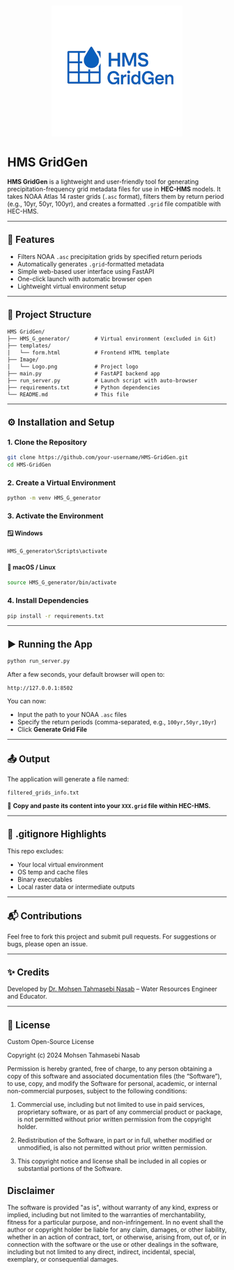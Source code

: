 
<p align="center">
  <img src="Image/Logo.png" alt="HMS GridGen Logo" width="300"/>
</p>

# HMS GridGen

**HMS GridGen** is a lightweight and user-friendly tool for generating precipitation-frequency grid metadata files for use in **HEC-HMS** models. It takes NOAA Atlas 14 raster grids (`.asc` format), filters them by return period (e.g., 10yr, 50yr, 100yr), and creates a formatted `.grid` file compatible with HEC-HMS.

---

## 🚀 Features

- Filters NOAA `.asc` precipitation grids by specified return periods
- Automatically generates `.grid`-formatted metadata
- Simple web-based user interface using FastAPI
- One-click launch with automatic browser open
- Lightweight virtual environment setup

---

## 📁 Project Structure

```
HMS GridGen/
├── HMS_G_generator/        # Virtual environment (excluded in Git)
├── templates/
│   └── form.html           # Frontend HTML template
├── Image/
│   └── Logo.png            # Project logo
├── main.py                 # FastAPI backend app
├── run_server.py           # Launch script with auto-browser
├── requirements.txt        # Python dependencies
└── README.md               # This file
```

---

## ⚙️ Installation and Setup

### 1. Clone the Repository
```bash
git clone https://github.com/your-username/HMS-GridGen.git
cd HMS-GridGen
```

### 2. Create a Virtual Environment
```bash
python -m venv HMS_G_generator
```

### 3. Activate the Environment

#### 🪟 Windows
```bash
HMS_G_generator\Scripts\activate
```

#### 🐧 macOS / Linux
```bash
source HMS_G_generator/bin/activate
```

### 4. Install Dependencies
```bash
pip install -r requirements.txt
```

---

## ▶️ Running the App

```bash
python run_server.py
```

After a few seconds, your default browser will open to:
```
http://127.0.0.1:8502
```

You can now:
- Input the path to your NOAA `.asc` files
- Specify the return periods (comma-separated, e.g., `100yr,50yr,10yr`)
- Click **Generate Grid File**

---

## 📤 Output

The application will generate a file named:

```
filtered_grids_info.txt
```

📌 **Copy and paste its content into your `XXX.grid` file within HEC-HMS.**

---

## 🧹 .gitignore Highlights

This repo excludes:
- Your local virtual environment
- OS temp and cache files
- Binary executables
- Local raster data or intermediate outputs

---

## 📬 Contributions

Feel free to fork this project and submit pull requests. For suggestions or bugs, please open an issue.

---

## ✨ Credits

Developed by [Dr. Mohsen Tahmasebi Nasab](https://www.linkedin.com/in/hydromohsen) – Water Resources Engineer and Educator.

---

## 📄 License

Custom Open-Source License

Copyright (c) 2024 Mohsen Tahmasebi Nasab

Permission is hereby granted, free of charge, to any person obtaining a copy of this software and associated documentation files (the “Software”), to use, copy, and modify the Software for personal, academic, or internal non-commercial purposes, subject to the following conditions:

1. Commercial use, including but not limited to use in paid services, proprietary software, or as part of any commercial product or package, is not permitted without prior written permission from the copyright holder.

2. Redistribution of the Software, in part or in full, whether modified or unmodified, is also not permitted without prior written permission.

3. This copyright notice and license shall be included in all copies or substantial portions of the Software.

## Disclaimer
The software is provided "as is", without warranty of any kind, express or implied, including but not limited to the warranties of merchantability, fitness for a particular purpose, and non-infringement. In no event shall the author or copyright holder be liable for any claim, damages, or other liability, whether in an action of contract, tort, or otherwise, arising from, out of, or in connection with the software or the use or other dealings in the software, including but not limited to any direct, indirect, incidental, special, exemplary, or consequential damages.